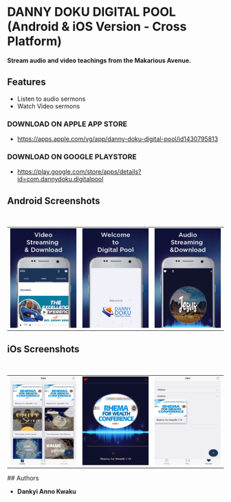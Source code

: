 # DANNY DOKU DIGITAL POOL (Android & iOS Version - Cross Platform)
**Stream audio and video teachings from the Makarious Avenue.**

## Features
* Listen to audio sermons
* Watch Video sermons



### DOWNLOAD ON APPLE APP STORE
- <a href="https://apps.apple.com/vg/app/danny-doku-digital-pool/id1430795813" target="_blank">https://apps.apple.com/vg/app/danny-doku-digital-pool/id1430795813</a>


### DOWNLOAD ON GOOGLE PLAYSTORE
- <a href="https://play.google.com/store/apps/details?id=com.dannydoku.digitalpool" target="_blank">https://play.google.com/store/apps/details?id=com.dannydoku.digitalpool</a>

## Android Screenshots
</br>
<div align="center">
   <table align="center" border="0" >
  <tr>
    <td>
      <img width="250" src="1.png"/>
    <td>
      <img width="250" src="2.png"/>
    </td>
    <td> 
     <img width="250" src="3.png"/>
    </td>
  </table>
  </div>
  
## iOs Screenshots
</br>
<div align="center">
   <table align="center" border="0" >
  <tr>
    <td>
      <img width="250" src="4.png"/>
    <td>
      <img width="250" src="5.png"/>
    </td>
    <td> 
     <img width="250" src="6.png"/>
    </td>
  </table>
  </div>
## Authors

* **Dankyi Anno Kwaku**


